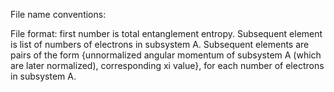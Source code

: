File name conventions: 

File format: first number is total entanglement entropy. Subsequent element is list of numbers of electrons in subsystem A. Subsequent elements are pairs of the form {unnormalized angular momentum of subsystem A (which are later normalized), corresponding xi value}, for each number of electrons in subsystem A.
